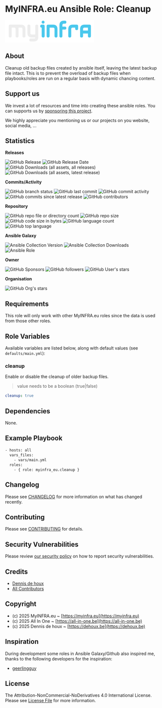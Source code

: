 # MyINFRA.eu Ansible Role: Cleanup

[![MyINFRA.eu logo](https://raw.githubusercontent.com/MyINFRA-eu/.github/main/logo/myinfra-logo-grey.svg)](https://myinfra.eu)


## About

Cleanup old backup files created by ansible itself, leaving the latest backup file intact. This is to prevent the overload of backup files when playbooks/roles are run on a regular basis with dynamic chancing content.


## Support us

We invest a lot of resources and time into creating these ansible roles. You can supports us by [sponsoring this project](https://github.com/MyINFRA-eu#sponsorship).

We highly appreciate you mentioning us or our projects on you website, social media, ...


## Statistics

**Releases**

![GitHub Release](https://img.shields.io/github/v/release/MyINFRA-eu/ansible-role-cleanup?style=flat)
![GitHub Release Date](https://img.shields.io/github/release-date/MyINFRA-eu/ansible-role-cleanup?style=flat)
![GitHub Downloads (all assets, all releases)](https://img.shields.io/github/downloads/MyINFRA-eu/ansible-role-cleanup/total?style=flat)
![GitHub Downloads (all assets, latest release)](https://img.shields.io/github/downloads/MyINFRA-eu/ansible-role-cleanup/latest/total?style=flat)

**Commits/Activity**

![GitHub branch status](https://img.shields.io/github/checks-status/MyINFRA-eu/ansible-role-cleanup/main?style=flat)
![GitHub last commit](https://img.shields.io/github/last-commit/MyINFRA-eu/ansible-role-cleanup?style=for-the-badge?style=flat)
![GitHub commit activity](https://img.shields.io/github/commit-activity/w/MyINFRA-eu/ansible-role-cleanup?style=flat)
![GitHub commits since latest release](https://img.shields.io/github/commits-since/MyINFRA-eu/ansible-role-cleanup/latest?style=flat)
![GitHub contributors](https://img.shields.io/github/contributors/MyINFRA-eu/ansible-role-cleanup?style=for-the-badge?style=flat)

**Repository**

![GitHub repo file or directory count](https://img.shields.io/github/directory-file-count/MyINFRA-eu/ansible-role-cleanup?style=flat)
![GitHub repo size](https://img.shields.io/github/repo-size/MyINFRA-eu/ansible-role-cleanup?style=flat)
![GitHub code size in bytes](https://img.shields.io/github/languages/code-size/MyINFRA-eu/aansible-role-cleanup?style=flat)
![GitHub language count](https://img.shields.io/github/languages/count/MyINFRA-eu/ansible-role-cleanup?style=flat)
![GitHub top language](https://img.shields.io/github/languages/top/MyINFRA-eu/ansible-role-cleanup?style=flat)

**Ansible Galaxy**

![Ansible Collection Version](https://img.shields.io/ansible/collection/v/MyINFRA-eu/ansible-role-cleanup?style=flat)
![Ansible Collection Downloads](https://img.shields.io/ansible/collection/d/MyINFRA-eu/ansible-role-cleanup?style=flat)
![Ansible Role](https://img.shields.io/ansible/role/d/MyINFRA-eu/ansible-role-cleanup?style=flat)

**Owner**

![GitHub Sponsors](https://img.shields.io/github/sponsors/Dennis-de-Houx?style=for-the-badge)
![GitHub followers](https://img.shields.io/github/followers/Dennis-de-Houx?style=for-the-badge)
![GitHub User's stars](https://img.shields.io/github/stars/Dennis-de-Houx?style=for-the-badge)

**Organisation**

![GitHub Org's stars](https://img.shields.io/github/stars/MyINFRA-eu?style=for-the-badge)


## Requirements

This role will only work with other MyINFRA.eu roles since the data is used from those other roles.


## Role Variables

Available variables are listed below, along with default values (see `defaults/main.yml`):

### cleanup

Enable or disable the cleanup of older backup files.

> value needs to be a boolean (true|false)

```yml
cleanup: true
```


## Dependencies

None.


## Example Playbook

```
- hosts: all
  vars_files:
    - vars/main.yml
  roles:
    - { role: myinfra_eu.cleanup }
```


## Changelog

Please see [CHANGELOG](CHANGELOG.md) for more information on what has changed recently.


## Contributing

Please see [CONTRIBUTING](CONTRIBUTING.md) for details.


## Security Vulnerabilities

Please review [our security policy](https://github.com/MyINFRA-eu/ansible-role-cleanup/security/policy) on how to report security vulnerabilities.


## Credits

- [Dennis de houx](https://github.com/Dennis-de-Houx)
- [All Contributors](https://github.com/MyINFRA-eu/ansible-role-cleanup/contributors)


## Copyright

- (c) 2025 MyINFRA.eu ~ [https://myinfra.eu](https://myinfra.eu)
- (c) 2025 All In One ~ [https://all-in-one.be](https://all-in-one.be)
- (c) 2025 Dennis de houx ~ [https://dehoux.be](https://dehoux.be)


## Inspiration

During development some roles in Ansible Galaxy/Github also inspired me,
thanks to the following developers for the inspiration:

- [geerlingguy](https://github.com/geerlingguy/)


## License

The Attribution-NonCommercial-NoDerivatives 4.0 International License. Please see [License File](LICENSE.md) for more information.
